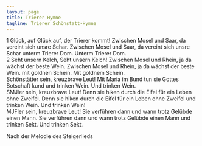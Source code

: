 ```yaml
---
layout: page
title: Trierer Hymne
tagline: Trierer Schönstatt-Hymne
---
```

<section class="verse" id="1"><span>1</span>
Glück, auf Glück auf, der Trierer kommt!
Zwischen Mosel und Saar, da vereint sich unsre Schar.
Zwischen Mosel und Saar, da vereint sich unsre Schar
unterm Trierer Dom. Unterm Trierer Dom.
</section>
<section class="verse" id="2"><span>2</span>
Seht unsern Kelch, Seht unsern Kelch!
Zwischen Mosel und Rhein, ja da wächst der beste Wein.
Zwischen Mosel und Rhein, ja da wächst der beste Wein.
mit goldnen Schein. Mit goldnem Schein.
</section>
<section class="verse" id="3"><span></span>
Schönstätter sein, kreuzbrave Leut!
Mit Maria im Bund tun sie Gottes Botschaft kund
und trinken Wein. Und trinken Wein.
</section>
<section class="verse" id="4"><span></span>
SMJler sein, kreuzbrave Leut!
Denn sie hiken durch die Eifel für ein Leben ohne Zweifel.
Denn sie hiken durch die Eifel für ein Leben ohne Zweifel
und trinken Wein. Und trinken Wein!
</section>
<section class="verse" id="5"><span></span>
MJFler sein, kreuzbrave Leut!
Sie verführen dann und wann trotz Gelübde einen Mann.
Sie verführen dann und wann trotz Gelübde einen Mann
und trinken Sekt. Und trinken Sekt.
</section>

Nach der Melodie des Steigerlieds
